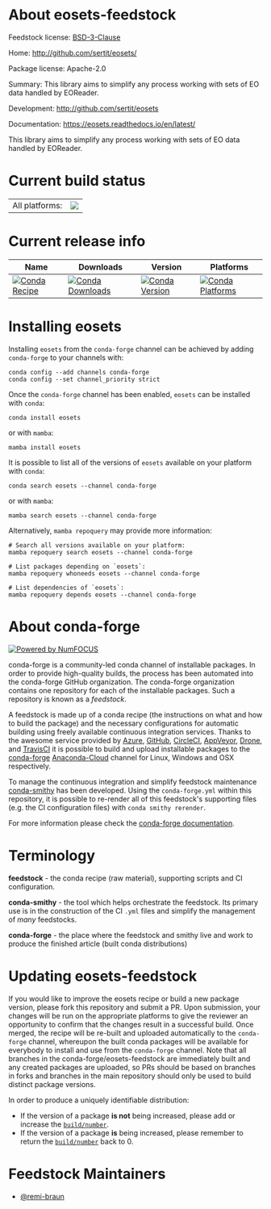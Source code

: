 About eosets-feedstock
======================

Feedstock license: [BSD-3-Clause](https://github.com/conda-forge/eosets-feedstock/blob/main/LICENSE.txt)

Home: http://github.com/sertit/eosets/

Package license: Apache-2.0

Summary: This library aims to simplify any process working with sets of EO data handled by EOReader.

Development: http://github.com/sertit/eosets

Documentation: https://eosets.readthedocs.io/en/latest/

This library aims to simplify any process working with sets of EO data handled by EOReader.

Current build status
====================


<table><tr><td>All platforms:</td>
    <td>
      <a href="https://dev.azure.com/conda-forge/feedstock-builds/_build/latest?definitionId=19959&branchName=main">
        <img src="https://dev.azure.com/conda-forge/feedstock-builds/_apis/build/status/eosets-feedstock?branchName=main">
      </a>
    </td>
  </tr>
</table>

Current release info
====================

| Name | Downloads | Version | Platforms |
| --- | --- | --- | --- |
| [![Conda Recipe](https://img.shields.io/badge/recipe-eosets-green.svg)](https://anaconda.org/conda-forge/eosets) | [![Conda Downloads](https://img.shields.io/conda/dn/conda-forge/eosets.svg)](https://anaconda.org/conda-forge/eosets) | [![Conda Version](https://img.shields.io/conda/vn/conda-forge/eosets.svg)](https://anaconda.org/conda-forge/eosets) | [![Conda Platforms](https://img.shields.io/conda/pn/conda-forge/eosets.svg)](https://anaconda.org/conda-forge/eosets) |

Installing eosets
=================

Installing `eosets` from the `conda-forge` channel can be achieved by adding `conda-forge` to your channels with:

```
conda config --add channels conda-forge
conda config --set channel_priority strict
```

Once the `conda-forge` channel has been enabled, `eosets` can be installed with `conda`:

```
conda install eosets
```

or with `mamba`:

```
mamba install eosets
```

It is possible to list all of the versions of `eosets` available on your platform with `conda`:

```
conda search eosets --channel conda-forge
```

or with `mamba`:

```
mamba search eosets --channel conda-forge
```

Alternatively, `mamba repoquery` may provide more information:

```
# Search all versions available on your platform:
mamba repoquery search eosets --channel conda-forge

# List packages depending on `eosets`:
mamba repoquery whoneeds eosets --channel conda-forge

# List dependencies of `eosets`:
mamba repoquery depends eosets --channel conda-forge
```


About conda-forge
=================

[![Powered by
NumFOCUS](https://img.shields.io/badge/powered%20by-NumFOCUS-orange.svg?style=flat&colorA=E1523D&colorB=007D8A)](https://numfocus.org)

conda-forge is a community-led conda channel of installable packages.
In order to provide high-quality builds, the process has been automated into the
conda-forge GitHub organization. The conda-forge organization contains one repository
for each of the installable packages. Such a repository is known as a *feedstock*.

A feedstock is made up of a conda recipe (the instructions on what and how to build
the package) and the necessary configurations for automatic building using freely
available continuous integration services. Thanks to the awesome service provided by
[Azure](https://azure.microsoft.com/en-us/services/devops/), [GitHub](https://github.com/),
[CircleCI](https://circleci.com/), [AppVeyor](https://www.appveyor.com/),
[Drone](https://cloud.drone.io/welcome), and [TravisCI](https://travis-ci.com/)
it is possible to build and upload installable packages to the
[conda-forge](https://anaconda.org/conda-forge) [Anaconda-Cloud](https://anaconda.org/)
channel for Linux, Windows and OSX respectively.

To manage the continuous integration and simplify feedstock maintenance
[conda-smithy](https://github.com/conda-forge/conda-smithy) has been developed.
Using the ``conda-forge.yml`` within this repository, it is possible to re-render all of
this feedstock's supporting files (e.g. the CI configuration files) with ``conda smithy rerender``.

For more information please check the [conda-forge documentation](https://conda-forge.org/docs/).

Terminology
===========

**feedstock** - the conda recipe (raw material), supporting scripts and CI configuration.

**conda-smithy** - the tool which helps orchestrate the feedstock.
                   Its primary use is in the construction of the CI ``.yml`` files
                   and simplify the management of *many* feedstocks.

**conda-forge** - the place where the feedstock and smithy live and work to
                  produce the finished article (built conda distributions)


Updating eosets-feedstock
=========================

If you would like to improve the eosets recipe or build a new
package version, please fork this repository and submit a PR. Upon submission,
your changes will be run on the appropriate platforms to give the reviewer an
opportunity to confirm that the changes result in a successful build. Once
merged, the recipe will be re-built and uploaded automatically to the
`conda-forge` channel, whereupon the built conda packages will be available for
everybody to install and use from the `conda-forge` channel.
Note that all branches in the conda-forge/eosets-feedstock are
immediately built and any created packages are uploaded, so PRs should be based
on branches in forks and branches in the main repository should only be used to
build distinct package versions.

In order to produce a uniquely identifiable distribution:
 * If the version of a package **is not** being increased, please add or increase
   the [``build/number``](https://docs.conda.io/projects/conda-build/en/latest/resources/define-metadata.html#build-number-and-string).
 * If the version of a package **is** being increased, please remember to return
   the [``build/number``](https://docs.conda.io/projects/conda-build/en/latest/resources/define-metadata.html#build-number-and-string)
   back to 0.

Feedstock Maintainers
=====================

* [@remi-braun](https://github.com/remi-braun/)

